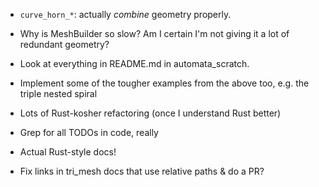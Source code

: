 - `curve_horn_*`: actually *combine* geometry properly.

- Why is MeshBuilder so slow?  Am I certain I'm not giving it a lot of
  redundant geometry?

- Look at everything in README.md in automata_scratch.
- Implement some of the tougher examples from the above too, e.g. the
  triple nested spiral
- Lots of Rust-kosher refactoring (once I understand Rust better)
- Grep for all TODOs in code, really
- Actual Rust-style docs!

- Fix links in tri_mesh docs that use relative paths & do a PR?
